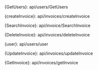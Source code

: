 
{GetUsers}:
api/users/GetUsers


{createInvoice}:
api/invoices/createInvoice

{SearchInvoice}:
api/invoice/SearchInvoice

{DeleteInvoice}:
api/invoices/deleteInvoice






{user}:
api/users/user

{UpdateInvoice}:
api/invoices/updateInvoice

{GetInvoice}:
api/invoices/getInvoice

